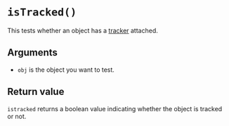 # `isTracked()`

This tests whether an object has a [tracker](./tracker.md) attached.

## Arguments

* `obj` is the object you want to test.

## Return value

`istracked` returns a boolean value indicating whether the object is tracked or not.


